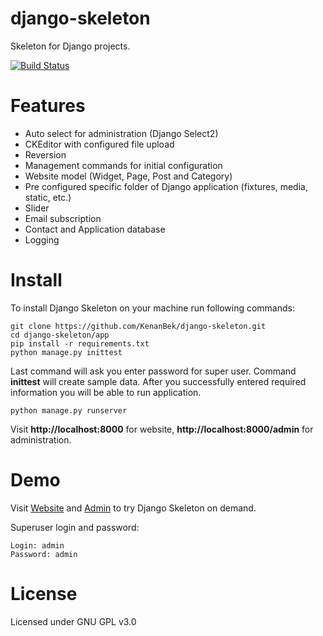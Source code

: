 django-skeleton
===============

Skeleton for Django projects.

[![Build Status](https://travis-ci.org/KenanBek/django-skeleton.svg?branch=master)](https://travis-ci.org/KenanBek/django-skeleton)

# Features

- Auto select for administration (Django Select2)
- CKEditor with configured file upload
- Reversion
- Management commands for initial configuration
- Website model (Widget, Page, Post and Category)
- Pre configured specific folder of Django application (fixtures, media, static, etc.)
- Slider
- Email subscription
- Contact and Application database
- Logging

# Install

To install Django Skeleton on your machine run following commands:

    git clone https://github.com/KenanBek/django-skeleton.git
    cd django-skeleton/app
    pip install -r requirements.txt
    python manage.py inittest

Last command will ask you enter password for super user. Command **inittest** will create sample data. After you successfully entered required information you will be able to run application.

    python manage.py runserver

Visit **http://localhost:8000** for website, **http://localhost:8000/admin** for administration.


# Demo

Visit [Website](http://django-skeleton.bekonline.webfactional.com/) and [Admin](http://django-skeleton.bekonline.webfactional.com/admin) to try Django Skeleton on demand.

Superuser login and password:

    Login: admin
    Password: admin

# License

Licensed under GNU GPL v3.0
